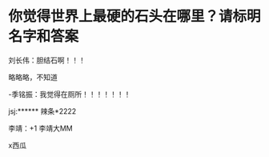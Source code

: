 # 你觉得世界上最硬的石头在哪里？请标明名字和答案

刘长伟：胆结石啊！！！

略略略，不知道

-季铭振：我觉得在厕所！！！！！！！

jsj:******
辣条*2222

李靖：+1
李靖大MM




x西瓜
